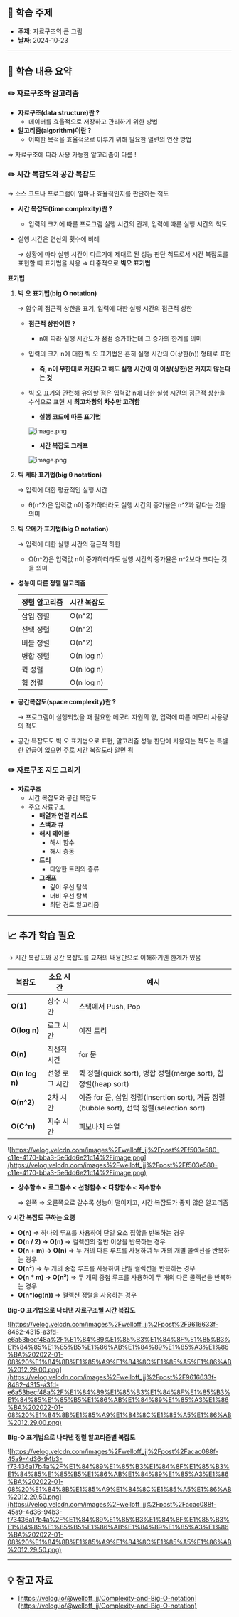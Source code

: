 ## 📖 학습 주제

- **주제**: 자료구조의 큰 그림
- **날짜**: 2024-10-23

---

## 📌 학습 내용 요약

### ✏️  자료구조와 알고리즘

- **자료구조(data structure)란 ?**
    - 데이터를 효율적으로 저장하고 관리하기 위한 방법
- **알고리즘(algorithm)이란 ?**
    - 어떠한 목적을 효율적으로 이루기 위해 필요한 일련의 연산 방법

⇒ 자료구조에 따라 사용 가능한 알고리즘이 다름 !

### ✏️ 시간 복잡도와 공간 복잡도

→ 소스 코드나 프로그램이 얼마나 효율적인지를 판단하는 척도

- **시간 복잡도(time complexity)란 ?**
    - 입력의 크기에 따른 프로그램 실행 시간의 관계, 입력에 따른 실행 시간의 척도
- 실행 시간은 연산의 횟수에 비례
    
    → 상황에 따라 실행 시간이 다르기에 제대로 된 성능 판단 척도로서 시간 복잡도를 표현할 때 표기법을 사용 ⇒ 대중적으로 **빅오 표기법**
    

**표기법**

1. **빅 오 표기법(big O notation)** 
    
    → 함수의 점근적 상한을 표기, 입력에 대한 실행 시간의 점근적 상한
    
    - **점근적 상한이란 ?**
        - n에 따라 실행 시간도가 점점 증가하는데 그 증가의 한계를 의미
    - 입력의 크기 n에 대한 빅 오 표기법은 흔히 실행 시간의 O(상한(n)) 형태로 표현
        - **즉, n이 무한대로 커진다고 해도 실행 시간이 이 이상(상한)은 커지지 않는다는 것**
    - 빅 오 표기와 관련해 유의할 점은 입력값 n에 대한 실행 시간의 점근적 상한을 수식으로 표현 시 **최고차항의 차수만 고려함**
        - **실행 코드에 따른 표기법**
        
        ![image.png](image.png)
        
        - **시간 복잡도 그래프**
        
        ![image.png](image%201.png)
        
2. **빅 세타 표기법(big θ notation)**
    
    → 입력에 대한 평균적인 실행 시간
    
    - θ(n^2)은 입력값 n이 증가하더라도 실행 시간의 증가율은 n^2과 같다는 것을 의미
3. **빅 오메가 표기법(big Ω notation)**
    
    → 입력에 대한 실행 시간의 점근적 하한
    
    - Ω(n^2)은 입력값 n이 증가하더라도 실행 시간의 증가율은 n^2보다 크다는 것을 의미
- **성능이 다른 정렬 알고리즘**
    
    
    | **정렬 알고리즘** | **시간 복잡도** |
    | --- | --- |
    | 삽입 정렬 | O(n^2) |
    | 선택 정렬 | O(n^2) |
    | 버블 정렬 | O(n^2) |
    | 병합 정렬 | O(n log n) |
    | 퀵 정렬 | O(n log n) |
    | 힙 정렬 | O(n log n) |
- **공간복잡도(space complexity)란 ?**
    
    → 프로그램이 실행되었을 때 필요한 메모리 자원의 양, 입력에 따른 메모리 사용량의 척도
    
- 공간 복잡도도 빅 오 표기법으로 표현, 알고리즘 성능 판단에 사용되는 척도는 특별한 언급이 없으면 주로 시간 복잡도라 알면 됨

### ✏️ 자료구조 지도 그리기

- **자료구조**
    - 시간 복잡도와 공간 복잡도
    - 주요 자료구조
        - **배열과 연결 리스트**
        - **스택과 큐**
        - **해시 테이블**
            - 해시 함수
            - 해시 충동
        - **트리**
            - 다양한 트리의 종류
        - **그래프**
            - 깊이 우선 탐색
            - 너비 우선 탐색
            - 최단 경로 알고리즘

---

## 📈 추가 학습 필요

→ 시간 복잡도와 공간 복잡도를 교재의 내용만으로 이해하기엔 한계가 있음

| **복잡도** | **소요 시간** | **예시** |
| --- | --- | --- |
| **O(1)** | 상수 시간 | 스택에서 Push, Pop |
| **O(log n)** | 로그 시간 | 이진 트리 |
| **O(n)** | 직선적 시간 | for 문 |
| **O(n log n)** | 선형 로그 시간 | 퀵 정렬(quick sort), 병합 정렬(merge sort), 힙 정렬(heap sort) |
| **O(n^2)** | 2차 시간 | 이중 for 문, 삽입 정렬(insertion sort), 거품 정렬(bubble sort), 선택 정렬(selection sort) |
| **O(C^n)** | 지수 시간 | 피보나치 수열 |

![https://velog.velcdn.com/images%2Fwelloff_jj%2Fpost%2Ff503e580-c11e-4170-bba3-5e6dd6e21c14%2Fimage.png](https://velog.velcdn.com/images%2Fwelloff_jj%2Fpost%2Ff503e580-c11e-4170-bba3-5e6dd6e21c14%2Fimage.png)

- **상수함수 < 로그함수 < 선형함수 < 다항함수 < 지수함수**
    
    ⇒ 왼쪽 → 오른쪽으로 갈수록 성능이 떨어지고, 시간 복잡도가 좋지 않은 알고리즘
    

**💡 시간 복잡도 구하는 요령**

- **O(n)** ⇒  하나의 루프를 사용하여 단일 요소 집합을 반복하는 경우
- **O(n / 2) → O(n)** ⇒ 컬렉션의 절반 이상을 반복하는 경우
- **O(n + m) → O(n)** ⇒ 두 개의 다른 루프를 사용하여 두 개의 개별 콜렉션을 반복하는 경우
- **O(n²)** ⇒ 두 개의 중첩 루프를 사용하여 단일 컬렉션을 반복하는 경우
- **O(n * m) → O(n²)** ⇒ 두 개의 중첩 루프를 사용하여 두 개의 다른 콜렉션을 반복하는 경우
- **O(n*log(n))** ⇒ 컬렉션 정렬을 사용하는 경우

**Big-O 표기법으로 나타낸 자료구조별 시간 복잡도**

![https://velog.velcdn.com/images%2Fwelloff_jj%2Fpost%2F9616633f-8462-4315-a3fd-e6a53becf48a%2F%E1%84%89%E1%85%B3%E1%84%8F%E1%85%B3%E1%84%85%E1%85%B5%E1%86%AB%E1%84%89%E1%85%A3%E1%86%BA%202022-01-08%20%E1%84%8B%E1%85%A9%E1%84%8C%E1%85%A5%E1%86%AB%2012.29.00.png](https://velog.velcdn.com/images%2Fwelloff_jj%2Fpost%2F9616633f-8462-4315-a3fd-e6a53becf48a%2F%E1%84%89%E1%85%B3%E1%84%8F%E1%85%B3%E1%84%85%E1%85%B5%E1%86%AB%E1%84%89%E1%85%A3%E1%86%BA%202022-01-08%20%E1%84%8B%E1%85%A9%E1%84%8C%E1%85%A5%E1%86%AB%2012.29.00.png)

**Big-O 표기법으로 나타낸 정렬 알고리즘별 복잡도**

![https://velog.velcdn.com/images%2Fwelloff_jj%2Fpost%2Facac088f-45a9-4d36-94b3-f73436a17b4a%2F%E1%84%89%E1%85%B3%E1%84%8F%E1%85%B3%E1%84%85%E1%85%B5%E1%86%AB%E1%84%89%E1%85%A3%E1%86%BA%202022-01-08%20%E1%84%8B%E1%85%A9%E1%84%8C%E1%85%A5%E1%86%AB%2012.29.50.png](https://velog.velcdn.com/images%2Fwelloff_jj%2Fpost%2Facac088f-45a9-4d36-94b3-f73436a17b4a%2F%E1%84%89%E1%85%B3%E1%84%8F%E1%85%B3%E1%84%85%E1%85%B5%E1%86%AB%E1%84%89%E1%85%A3%E1%86%BA%202022-01-08%20%E1%84%8B%E1%85%A9%E1%84%8C%E1%85%A5%E1%86%AB%2012.29.50.png)

---

## 💡 참고 자료

- [https://velog.io/@welloff_jj/Complexity-and-Big-O-notation](https://velog.io/@welloff_jj/Complexity-and-Big-O-notation)
